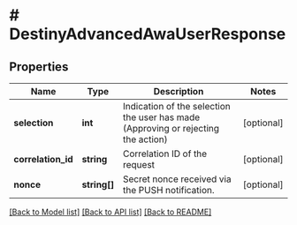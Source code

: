 # # DestinyAdvancedAwaUserResponse

## Properties

Name | Type | Description | Notes
------------ | ------------- | ------------- | -------------
**selection** | **int** | Indication of the selection the user has made (Approving or rejecting the action) | [optional]
**correlation_id** | **string** | Correlation ID of the request | [optional]
**nonce** | **string[]** | Secret nonce received via the PUSH notification. | [optional]

[[Back to Model list]](../../README.md#models) [[Back to API list]](../../README.md#endpoints) [[Back to README]](../../README.md)
